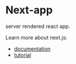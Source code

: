 # Next-app

server rendered react app.

Learn more about next.js:

- [documentation](https://github.com/zeit/next.js/)
- [tutorial](https://nextjs.org/learn)
